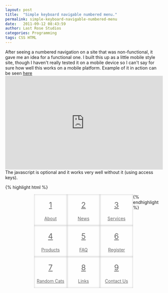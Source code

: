 ```yaml
---
layout: post
title:  "Simple keyboard navigable numbered menu."
permalink: simple-keyboard-navigable-numbered-menu
date:   2011-09-12 08:43:59
author: Last Rose Studios
categories: Programming
tags: CSS HTML
---
```


After seeing a numbered navigation on a site that was non-functional, it gave me an idea for a functional one. I built this up as a little mobile style site, though I haven't really tested it on a mobile device so I can't say for sure how well this works on a mobile platform. Example of it in action can be seen [here](http://jsfiddle.net/lastrose/JWUuL/embedded/result/) <iframe src="http://jsfiddle.net/lastrose/JWUuL/embedded/result/" width="100%" height="300" frameborder="0" allowfullscreen="allowfullscreen"></iframe>The javascript is optional and it works very well without it (using access keys).

{% highlight html %}
<!doctype html>
<html>
<head>
  <script type="text/javascript" src="http://code.jquery.com/jquery-1.6.3.js"></script>

  <style type="text/css">
    div.content{
    max-width:320px;
    margin:0px auto;
    display:none;
    clear:both;
    padding:20px;
}
div.content:target{display:block;}
span.number{font-size:24px;display:block;padding:20px;}
nav{max-width:320px;margin:0px auto;}
nav ol{
    padding:0px;
    margin:0px;
}
nav ol li{
    display:block;
    float:left;
    text-align:center;
    width:33%;
}
nav ol li a{
    display:block;
    width:100%;
    height:100px;
    background:#fefefe;
    color:#666;
    box-shadow:inset 0px 0px 5px rgba(0,0,0,.25);
}
nav ol li a:hover{
    background:#fefecc;
}

</style>

<script type="text/javascript">
$(window).load(function(){
        $("body").keypress(function(event) {
            event.preventDefault();
            $('div[class*="number-"]').hide();
            $('div.number-'+String.fromCharCode(event.which)).show();
        });
        $("nav li a").click(function(event){
            event.preventDefault();
            $('div[class*="number-"]').hide();
            $($(this).attr('href')).show();
        });
});
</script>
</head>
<body>
  <nav>
    <ol>
        <li class="number-1">
            <a href="#about" accesskey="1"><span class="number">1</span>About</a>
        </li>
        <li class="number-2">
            <a href="#news" accesskey="2"><span class="number">2</span>News</a>
        </li>
        <li class="number-3">
            <a href="#services" accesskey="3"><span class="number">3</span>Services</a>
        </li>
        <li class="number-4">
            <a href="#products" accesskey="4"><span class="number">4</span>Products</a>
        </li>
        <li class="number-5">
            <a href="#faq" accesskey="5"><span class="number">5</span>FAQ</a>
        </li>
        <li class="number-6">
            <a href="#register" accesskey="6"><span class="number">6</span>Register</a>
        </li>
        <li class="number-7">
            <a href="#cats" accesskey="7"><span class="number">7</span>Random Cats</a>
        </li>
        <li class="number-8">
            <a href="#links" accesskey="8"><span class="number">8</span>Links</a>
        </li>
        <li class="number-9">
            <a href="#contact" accesskey="9"><span class="number">9</span>Contact Us</a>
        </li>
    </ol>
</nav>

<div class="content number-1" id="about">This is an about section</div>
<div class="content number-2" id="news">This is the news</div>
<div class="content number-3" id="services">This is the service section</div>
<div class="content number-4" id="products">This is the products section</div>
<div class="content number-5" id="faq">This is the FAQ page</div>
<div class="content number-6" id="register">This is the registration page</div>
<div class="content number-7" id="cats">This is just a bunch of random cats</div>
<div class="content number-8" id="links">This is a list of links</div>
<div class="content number-9" id="contact">This is a contact page</div>
</body></html>
{% endhighlight %}